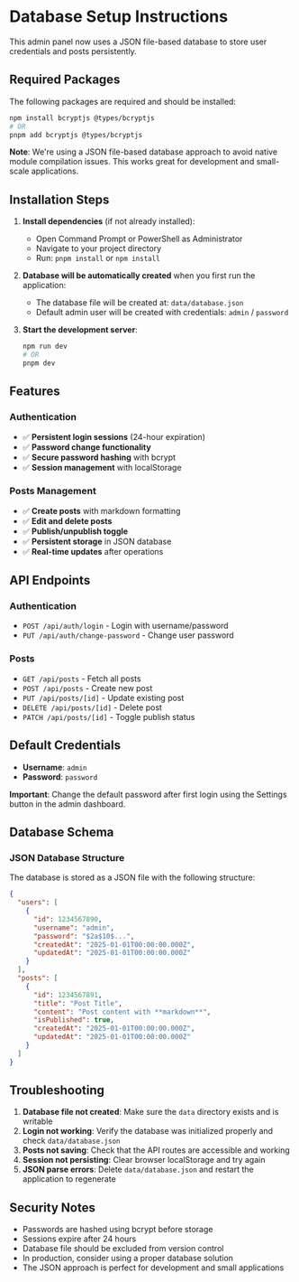 # Database Setup Instructions

This admin panel now uses a JSON file-based database to store user credentials and posts persistently.

## Required Packages

The following packages are required and should be installed:

```bash
npm install bcryptjs @types/bcryptjs
# OR
pnpm add bcryptjs @types/bcryptjs
```

**Note**: We're using a JSON file-based database approach to avoid native module compilation issues. This works great for development and small-scale applications.

## Installation Steps

1. **Install dependencies** (if not already installed):
   - Open Command Prompt or PowerShell as Administrator
   - Navigate to your project directory
   - Run: `pnpm install` or `npm install`

2. **Database will be automatically created** when you first run the application:
   - The database file will be created at: `data/database.json`
   - Default admin user will be created with credentials: `admin` / `password`

3. **Start the development server**:
   ```bash
   npm run dev
   # OR
   pnpm dev
   ```

## Features

### Authentication
- ✅ **Persistent login sessions** (24-hour expiration)
- ✅ **Password change functionality** 
- ✅ **Secure password hashing** with bcrypt
- ✅ **Session management** with localStorage

### Posts Management
- ✅ **Create posts** with markdown formatting
- ✅ **Edit and delete posts**
- ✅ **Publish/unpublish toggle**
- ✅ **Persistent storage** in JSON database
- ✅ **Real-time updates** after operations

## API Endpoints

### Authentication
- `POST /api/auth/login` - Login with username/password
- `PUT /api/auth/change-password` - Change user password

### Posts
- `GET /api/posts` - Fetch all posts
- `POST /api/posts` - Create new post
- `PUT /api/posts/[id]` - Update existing post
- `DELETE /api/posts/[id]` - Delete post
- `PATCH /api/posts/[id]` - Toggle publish status

## Default Credentials

- **Username**: `admin`
- **Password**: `password`

**Important**: Change the default password after first login using the Settings button in the admin dashboard.

## Database Schema

### JSON Database Structure
The database is stored as a JSON file with the following structure:

```json
{
  "users": [
    {
      "id": 1234567890,
      "username": "admin",
      "password": "$2a$10$...",
      "createdAt": "2025-01-01T00:00:00.000Z",
      "updatedAt": "2025-01-01T00:00:00.000Z"
    }
  ],
  "posts": [
    {
      "id": 1234567891,
      "title": "Post Title",
      "content": "Post content with **markdown**",
      "isPublished": true,
      "createdAt": "2025-01-01T00:00:00.000Z",
      "updatedAt": "2025-01-01T00:00:00.000Z"
    }
  ]
}
```

## Troubleshooting

1. **Database file not created**: Make sure the `data` directory exists and is writable
2. **Login not working**: Verify the database was initialized properly and check `data/database.json`
3. **Posts not saving**: Check that the API routes are accessible and working
4. **Session not persisting**: Clear browser localStorage and try again
5. **JSON parse errors**: Delete `data/database.json` and restart the application to regenerate

## Security Notes

- Passwords are hashed using bcrypt before storage
- Sessions expire after 24 hours
- Database file should be excluded from version control
- In production, consider using a proper database solution
- The JSON approach is perfect for development and small applications
